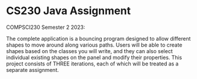 # CS230 Java Assignment
COMPSCI230 Semester 2 2023: 

The complete application is a bouncing program designed to allow different shapes to move around along various paths. Users will be able to create shapes based on the classes you will write, and they can also select individual existing shapes on the panel and modify their properties. This project consists of THREE iterations, each of which will be treated as a separate assignment. 

